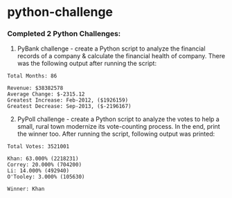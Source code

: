 # python-challenge
### Completed 2 Python Challenges:
1. PyBank challenge - create a Python script to analyze the financial records of a company & calculate the financial health of company. 
  There was the following output after running the script:
  ```
  Total Months: 86
  
  Revenue: $38382578
  Average Change: $-2315.12
  Greatest Increase: Feb-2012, ($1926159)
  Greatest Decrease: Sep-2013, ($-2196167)
  ```

2. PyPoll challenge - create a Python script to analyze the votes to help a small, rural town modernize its vote-counting process. 
  In the end, print the winner too. After running the script, following output was printed:
  
  ```
  Total Votes: 3521001
  
  Khan: 63.000% (2218231)
  Correy: 20.000% (704200)
  Li: 14.000% (492940)
  O'Tooley: 3.000% (105630)
  
  Winner: Khan
  ```

